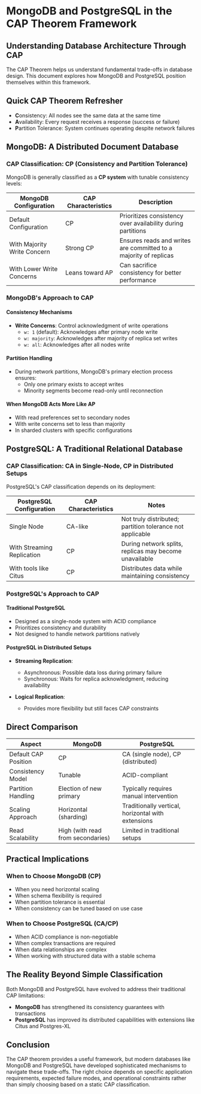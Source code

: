 # MongoDB and PostgreSQL in the CAP Theorem Framework

## Understanding Database Architecture Through CAP

The CAP Theorem helps us understand fundamental trade-offs in database design. This document explores how MongoDB and PostgreSQL position themselves within this framework.

## Quick CAP Theorem Refresher

- **C**onsistency: All nodes see the same data at the same time
- **A**vailability: Every request receives a response (success or failure)
- **P**artition Tolerance: System continues operating despite network failures

## MongoDB: A Distributed Document Database

### CAP Classification: CP (Consistency and Partition Tolerance)

MongoDB is generally classified as a **CP system** with tunable consistency levels:

| MongoDB Configuration | CAP Characteristics | Description |
|----------------------|---------------------|-------------|
| Default Configuration | CP | Prioritizes consistency over availability during partitions |
| With Majority Write Concern | Strong CP | Ensures reads and writes are committed to a majority of replicas |
| With Lower Write Concerns | Leans toward AP | Can sacrifice consistency for better performance |

### MongoDB's Approach to CAP

#### Consistency Mechanisms
- **Write Concerns**: Control acknowledgment of write operations
  - `w: 1` (default): Acknowledges after primary node write
  - `w: majority`: Acknowledges after majority of replica set writes
  - `w: all`: Acknowledges after all nodes write

#### Partition Handling
- During network partitions, MongoDB's primary election process ensures:
  - Only one primary exists to accept writes
  - Minority segments become read-only until reconnection

#### When MongoDB Acts More Like AP
- With read preferences set to secondary nodes
- With write concerns set to less than majority
- In sharded clusters with specific configurations

## PostgreSQL: A Traditional Relational Database

### CAP Classification: CA in Single-Node, CP in Distributed Setups

PostgreSQL's CAP classification depends on its deployment:

| PostgreSQL Configuration | CAP Characteristics | Notes |
|-------------------------|---------------------|-------|
| Single Node | CA-like | Not truly distributed; partition tolerance not applicable |
| With Streaming Replication | CP | During network splits, replicas may become unavailable |
| With tools like Citus | CP | Distributes data while maintaining consistency |

### PostgreSQL's Approach to CAP

#### Traditional PostgreSQL
- Designed as a single-node system with ACID compliance
- Prioritizes consistency and durability
- Not designed to handle network partitions natively

#### PostgreSQL in Distributed Setups
- **Streaming Replication**:
  - Asynchronous: Possible data loss during primary failure
  - Synchronous: Waits for replica acknowledgment, reducing availability
  
- **Logical Replication**:
  - Provides more flexibility but still faces CAP constraints

## Direct Comparison

| Aspect | MongoDB | PostgreSQL |
|--------|---------|------------|
| Default CAP Position | CP | CA (single node), CP (distributed) |
| Consistency Model | Tunable | ACID-compliant |
| Partition Handling | Election of new primary | Typically requires manual intervention |
| Scaling Approach | Horizontal (sharding) | Traditionally vertical, horizontal with extensions |
| Read Scalability | High (with read from secondaries) | Limited in traditional setups |

## Practical Implications

### When to Choose MongoDB (CP)
- When you need horizontal scaling
- When schema flexibility is required
- When partition tolerance is essential
- When consistency can be tuned based on use case

### When to Choose PostgreSQL (CA/CP)
- When ACID compliance is non-negotiable
- When complex transactions are required
- When data relationships are complex
- When working with structured data with a stable schema

## The Reality Beyond Simple Classification

Both MongoDB and PostgreSQL have evolved to address their traditional CAP limitations:

- **MongoDB** has strengthened its consistency guarantees with transactions
- **PostgreSQL** has improved its distributed capabilities with extensions like Citus and Postgres-XL

## Conclusion

The CAP theorem provides a useful framework, but modern databases like MongoDB and PostgreSQL have developed sophisticated mechanisms to navigate these trade-offs. The right choice depends on specific application requirements, expected failure modes, and operational constraints rather than simply choosing based on a static CAP classification.
